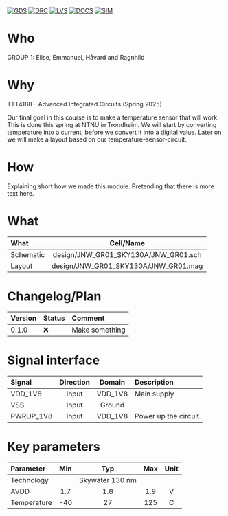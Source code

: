 
[![GDS](../../actions/workflows/gds.yaml/badge.svg)](../../actions/workflows/gds.yaml)
[![DRC](../../actions/workflows/drc.yaml/badge.svg)](../../actions/workflows/drc.yaml)
[![LVS](../../actions/workflows/lvs.yaml/badge.svg)](../../actions/workflows/lvs.yaml)
[![DOCS](../../actions/workflows/docs.yaml/badge.svg)](../../actions/workflows/docs.yaml)
[![SIM](../../actions/workflows/sim.yaml/badge.svg)](../../actions/workflows/sim.yaml)

# Who
GROUP 1: Elise, Emmanuel, Håvard and Ragnhild

# Why
TTT4188 - Advanced Integrated Circuits (Spring 2025)

Our final goal in this course is to make a temperature sensor that will work. This is done this spring at NTNU in Trondheim.
We will start by converting temperature into a current, before we convert it into a digital value. Later on we will make a layout based on our temperature-sensor-circuit.

# How

Explaining short how we made this module. Pretending that there is more text here.


# What

| What            |        Cell/Name                        |
| :-              |  :-:                                    |
| Schematic       | design/JNW_GR01_SKY130A/JNW_GR01.sch    |
| Layout          | design/JNW_GR01_SKY130A/JNW_GR01.mag    |


# Changelog/Plan

| Version | Status | Comment|
| :---| :---| :---|
|0.1.0 | :x: | Make something |


# Signal interface

| Signal       | Direction | Domain  | Description                               |
| :---         | :---:     | :---:   | :---                                      |
| VDD_1V8         | Input     | VDD_1V8 | Main supply                              |
| VSS         | Input     | Ground  |                                           |
| PWRUP_1V8     | Input    | VDD_1V8 | Power up the circuit                       |


# Key parameters

| Parameter           | Min     | Typ           | Max     | Unit  |
| :---                | :---:     | :---:           | :---:     | :---: |
| Technology          |         | Skywater 130 nm |         |       |
| AVDD                | 1.7    | 1.8           | 1.9    | V     |
| Temperature         | -40     | 27            | 125     | C     |
